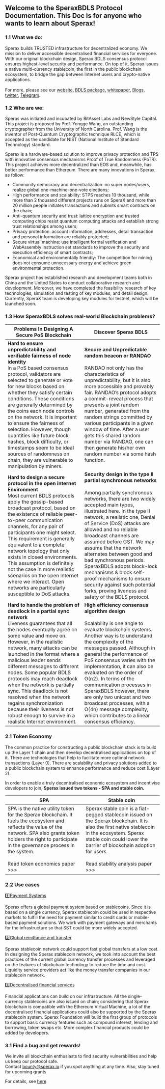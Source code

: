 ## Welcome to the SperaxBDLS Protocol Documentation. This Doc is for anyone who wants to learn about Sperax!


### 1.1 What we do: 

Sperax builds TRUSTED infrastructure for decentralized economy. We mission to deliver accessible decentralised financial services for everyone. With our original blockchain design, Sperax BDLS consensus protocol ensures highest-level security and performance. On top of it, Sperax issues a native multi-currency stablecoin, the first in the public blockchain ecosystem, to bridge the gap between Internet users and crypto-native applications. <br /><br />
For more, please see our [website](https://sperax.io/), [BDLS package](https://godoc.org/github.com/Sperax/bdls), [whitepaper](https://sperax.io/speraxWhite.pdf), [Blogs](http://medium.com/sperax), [twitter](https://twitter.com/sperax_io), [Telegram](http://t.me/sperax).


### 1.2 Who are we: 

Speras was initiated and incubated by BitAsset Labs and NewStyle Capital. This project is proposed by Prof. Yongge Wang, an outstanding cryptographer from the University of North Carolina. Prof. Wang is the inventor of Post-Quantum Cryptographic technique RLCE, which is accepted as the candidate for NIST (National Institute of Standard Technology) standard.

Sperax is a hardware-based solution to improve privacy protection and TPS with innovative consensus mechanisms Proof of True Randomness (PoTR). This project achieves more decentralized than EOS and, meanwhile, has better performance than Ethereum. There are many innovations in Sperax, as follow:
* Community democracy and decentralization: no super nodes/users, realize global one-machine-one-vote elections;
* High performance and scalability: STPS reaches 10 thousand, while more than 2 thousand different projects runs on SperaX and more than 20 million people initiates transactions and submits smart contracts on the chain;
* Anti-quantum security and trust: lattice encryption and trusted computing chips resist quantum computing attacks and establish strong trust relationships among users;
* Privacy protection: account information, addresses, detail transaction and personal information are reliably protected;
* Secure virtual machine: use intelligent formal verification and WebAssembly instruction set standards to improve the security and execution efficiency of smart contracts;
* Economical and environmentally friendly: The competition for mining does not consume unnecessary energy and achieve green environmental protection.

Sperax project has established research and development teams both in China and the United States to conduct collaborative research and development. Moreover, we have completed the feasibility research of key technologies, simulation and testing of key modules, and detail design. Currently, SperaX team is developing key modules for testnet, which will be launched soon. 


### 1.3 How SperaxBDLS solves real-world Blockchain problems?  

| Problems In Designing A Secure PoS Blockchain  | Discover Sperax BDLS |
| ------------- | ------------- |
| **Hard to ensure unpredictability and verifiable fairness of node identity** <br /> In a PoS based consensus protocol, validators are selected to generate or vote for new blocks based on whether they satisfy certain conditions. These conditions are generally determined by the coins each node controls on the network. It is important to ensure the fairness of selection. However, though quantities like future block hashes, block difficulty, or timestamps seem to be ideal sources of randomness on chain, they are vulnerable to manipulation by miners. | **Secure and Unpredictable random beacon or RANDAO** <br /> <br />RANDAO not only has the characteristics of unpredictability, but it is also more accessible and provably fair. RANDAO’s protocol adopts a commit-reveal process that presents a joint random number, generated from the random strings committed by various participants in a given window of time. After a user gets this shared random number via RANDAO, one can then generate his/her own random number via some hash function.|
| **Hard to design a secure protocol in the open internet Environment** <br />Most current BDLS protocols apply the gossip-based broadcast protocol, based on the existence of reliable peer-to-peer communication channels, for any pair of participants one might select. This requirement is generally equivalent to a complete network topology that only exists in closed environments. This assumption is definitely not the case in more realistic scenarios on the open Internet where we interact. Open networks are particularly susceptible to DoS attacks. | **Security design in the type II partial synchronous networks** <br /><br />Among partially synchronous networks, there are two widely accepted main types, illustrated here. In the type II network, a realistic one, Denial of Service (DoS) attacks are allowed and no reliable broadcast channels are assumed before GST. We may assume that the network alternates between good and bad synchronous periods. SperaxBDLS adopts block-lock mechanisms & block self-proof mechanisms to ensure security against such potential forks, proving liveness and safety of the BDLS protocol.|
| **Hard to handle the problem of deadlock in a partial sync network** <br />Liveness guarantees that all the nodes eventually agree on some value and move on. However, in the realistic network, many attacks can be launched in the format where a malicious leader sends different messages to different nodes. Some popular BDLS protocols may reach deadlock when the network is partially sync. This deadlock is not resolved when the network regains synchronization because their liveness is not robust enough to survive in a realistic Internet environment.|  **High efficiency consensus algorithm design** <br /><br />Scalability is one angle to evaluate blockchain systems. Another way is to understand the complexity of the messages passed. Although in general the performance of PoS consensus varies with the implementation, it can also be evaluated on the order of O(n2). In terms of the communication processes in SperaxBDLS however, there are only two unicast and two broadcast processes, with a O(4n) message complexity, which contributes to a linear consensus efficiency.|<br /> <br /><br /><br />


### 2.1 Token Economy
The common practice for constructing a public blockchain stack is to build up the Layer 1 chain and then develop decentralised applications on top of it. There are technologies that help to facilitate more optimal network transactions (Layer 0). There are scalability and privacy solutions added to a public blockchain system to enhance performance and reduce cost (Layer 2).

In order to enable a truly decentralised economic ecosystem and incentivise developers to join, **Sperax issued two tokens - SPA and stable coin.** 

| SPA  | Stable coin |
| ------------- | ------------- |
|SPA is the native utility token for the Sperax blockchain. It fuels the ecosystem and reflects the value of the network. SPA also grants token holders the right to participate in the governance process in the system. <br /> <br /> Read token economics paper >>>| Sperax stable coin is a fiat-pegged stablecoin issued on the Sperax blockchain. It is also the first native stablecoin in the ecosystem. Sperax stable coin could lower the barrier of blockchain adoption for users.<br /> <br /> Read stability analysis paper >>>|

### 2.2 Use cases
:one:<ins>Payment Systems</ins>

Sperax offers a global payment system based on stablecoins. Since it is based on a single currency, Sperax stablecoin could be used in respective markets to fulfill the need for payment similar to credit cards or mobile-based payment solutions. We work with payment gateways and merchants for the infrastructure so that SST could be more widely accepted. 


:two:<ins>Global remittance and transfer</ins>

Sperax stablecoin network could support fast global transfers at a low cost. In designing the Sperax stablecoin network, we took into account the best practices of the current global currency transfer processes and leveraged on the features of blockchain technology to reduce the time and cost. Liquidity service providers act like the money transfer companies in our stablecoin network. 


:three:<ins>Decentralised financial services</ins>

Financial applications can build on our infrastructure. All the single-currency stablecoins are also issued on chain; considering that Sperax blockchain is compatible with the Ethereum Virtual Machine, a lot of the decentralised financial applications could also be supported by the Sperax stablecoin system. Sperax Foundation will build the first group of protocols to support basic currency features such as compound interest, lending and borrowing, token swaps etc. More complex financial products could be added by developers.

### 3.1 Find a bug and get rewards! 
We invite all blockchain enthusiasts to find security vulnerabilities and help us keep our protocol safe. <br />
Contact bounty@sperax.io if you spot anything at any time. Also, stay tuned for upcoming grants
  
For details, see [here](https://sperax.io/developer). 
